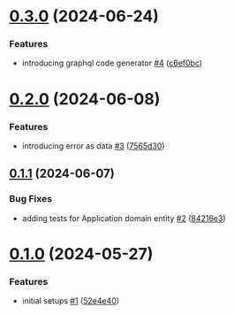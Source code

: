 # [0.3.0](https://github.com/EncyclopediaGalactica/Server/compare/0.2.0...0.3.0) (2024-06-24)


### Features

* introducing graphql code generator [#4](https://github.com/EncyclopediaGalactica/Server/issues/4) ([c6ef0bc](https://github.com/EncyclopediaGalactica/Server/commit/c6ef0bcb12f2d53b9dc425caf949c8fdf52e4a8b))

# [0.2.0](https://github.com/EncyclopediaGalactica/Server/compare/0.1.1...0.2.0) (2024-06-08)


### Features

* introducing error as data [#3](https://github.com/EncyclopediaGalactica/Server/issues/3) ([7565d30](https://github.com/EncyclopediaGalactica/Server/commit/7565d30f3ca1d67a58bf8649b1f480c96dc0f0fe))

## [0.1.1](https://github.com/EncyclopediaGalactica/Server/compare/0.1.0...0.1.1) (2024-06-07)


### Bug Fixes

* adding tests for Application domain entity [#2](https://github.com/EncyclopediaGalactica/Server/issues/2) ([84216e3](https://github.com/EncyclopediaGalactica/Server/commit/84216e3bd3bd70d6ddb93a6489b478b76c111820))

# [0.1.0](https://github.com/EncyclopediaGalactica/Server/compare/0.0.0...0.1.0) (2024-05-27)


### Features

* initial setups [#1](https://github.com/EncyclopediaGalactica/Server/issues/1) ([52e4e40](https://github.com/EncyclopediaGalactica/Server/commit/52e4e4043e5f41afcb20998209dfe7d3e8392870))
